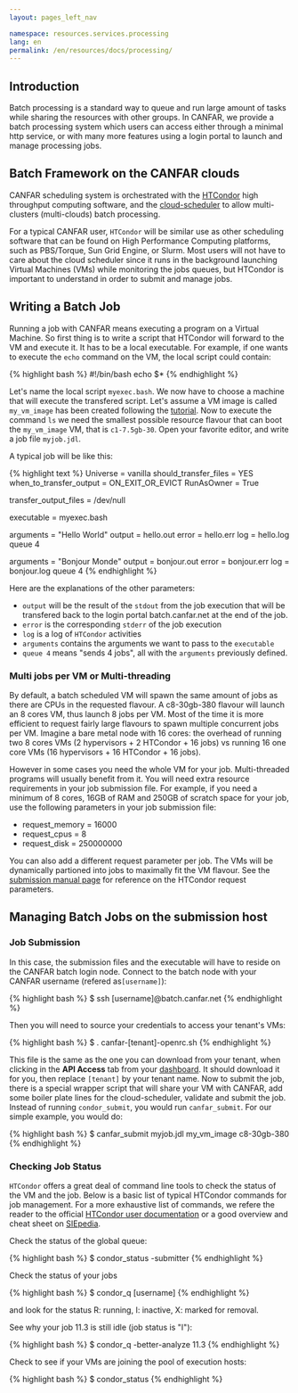 ```yaml
---
layout: pages_left_nav

namespace: resources.services.processing
lang: en
permalink: /en/resources/docs/processing/
---
```


## Introduction

Batch processing is a standard way to queue and run large amount of tasks while sharing the resources with other groups. In CANFAR, we provide a batch processing system which users can access either through a minimal http service, or with many more features using a login portal to launch and manage processing jobs.

## Batch Framework on the CANFAR clouds

CANFAR scheduling system is orchestrated with the [HTCondor](http://www.htcondor.org) high throughput computing software, and the [cloud-scheduler](http://www.cloudscheduler.org) to allow multi-clusters (multi-clouds) batch processing.

For a typical CANFAR user, `HTCondor` will be similar use as other scheduling software that can be found on High Performance Computing
platforms, such as PBS/Torque, Sun Grid Engine, or Slurm. Most users will not have to care about the cloud scheduler since it runs in the background launching Virtual Machines (VMs) while monitoring the jobs queues, but HTCondor is important to understand in order to submit and manage jobs.

## Writing a Batch Job

Running a job with CANFAR means executing a program on a Virtual Machine. So first thing is to write a script that HTCondor will forward to the VM and execute it. It has to be a local executable. For example, if one wants to execute the `echo` command on the VM, the local script could contain:

<div class="shell">

{% highlight bash %}
#!/bin/bash
echo $*
{% endhighlight %}

</div>

Let's name the local script `myexec.bash`. We now have to choose a machine that will execute the transfered script. Let's assume a VM image is called `my_vm_image` has been created following the [tutorial]({{site.basepath}}/docs/tutorial). Now to execute the command `ls` we need the smallest possible resource flavour that can boot the `my_vm_image` VM, that is `c1-7.5gb-30`. Open your favorite editor, and write a job file `myjob.jdl`.

A typical job will be like this:

<div class="shell">

{% highlight text %}
Universe   = vanilla
should_transfer_files = YES
when_to_transfer_output = ON_EXIT_OR_EVICT
RunAsOwner = True

transfer_output_files = /dev/null

executable = myexec.bash

arguments = "Hello World"
output     = hello.out
error      = hello.err
log        = hello.log
queue 4

arguments = "Bonjour Monde"
output     = bonjour.out
error      = bonjour.err
log        = bonjour.log
queue 4
{% endhighlight %}

</div>

Here are the explanations of the other parameters:
- `output` will be the result of the `stdout` from the job execution that will be transfered back to the login portal batch.canfar.net at the end of the job.
- `error` is the corresponding `stderr` of the job execution
- `log` is a log of `HTCondor` activities
- `arguments` contains the arguments we want to pass to the `executable`
- `queue 4` means "sends 4 jobs", all with the `arguments` previously defined.


### Multi jobs per VM or Multi-threading

By default, a batch scheduled VM will spawn the same amount of jobs as there are CPUs in the requested flavour. A c8-30gb-380 flavour will launch an 8 cores VM, thus launch 8 jobs per VM. Most of the time it is more efficient to request fairly large flavours to spawn multiple concurrent jobs per VM. Imagine a bare metal node with 16 cores: the overhead of running two 8 cores VMs (2 hypervisors + 2 HTCondor + 16 jobs) vs running 16 one core VMs (16 hypervisors + 16 HTCondor + 16 jobs).

However in some cases you need the whole VM for your job. Multi-threaded programs will usually benefit from it. You will need extra resource requirements in your job submission file. For example, if you need a minimum of 8 cores, 16GB of RAM and 250GB of scratch space for your job, use the following parameters in your job submission file:

- request_memory = 16000
- request_cpus = 8
- request_disk = 250000000

You can also add a different request parameter per job. The VMs will be dynamically partioned into jobs to maximally fit the VM flavour. See the [submission manual page](http://research.cs.wisc.edu/htcondor/manual/current/condor_submit.html) for reference on the HTCondor request parameters.

## Managing Batch Jobs on the submission host

### Job Submission
In this case, the submission files and the executable will have to reside on the CANFAR batch login node. Connect to the batch node with your CANFAR username (refered as`[username]`):

<div class="shell">

{% highlight bash %}
$ ssh [username]@batch.canfar.net
{% endhighlight %}

</div>

Then you will need to source your credentials to access your tenant's VMs:

<div class="shell">

{% highlight bash %}
$ . canfar-[tenant]-openrc.sh
{% endhighlight %}

</div>

This file is the same as the one you can download from your tenant, when clicking in the **API Access** tab from your [dashboard](https://west.cloud.computecanada.ca/dashboard/project/access_and_security/). It should download it for you, then replace `[tenant]` by your tenant name.
Now to submit the job, there is a special wrapper script that will share your VM with CANFAR, add some boiler plate lines for the cloud-scheduler, validate and submit the job. Instead of running `condor_submit`, you would run `canfar_submit`. For our simple example, you would do:
<div class="shell">

{% highlight bash %}
$ canfar_submit myjob.jdl my_vm_image c8-30gb-380
{% endhighlight %}

</div>


### Checking Job Status
`HTCondor` offers a great deal of command line tools to check the status of the VM and the job. Below is a basic list of typical HTCondor commands for job management. For a more exhaustive list of commands, we refere the reader to the official [HTCondor user documentation](http://research.cs.wisc.edu/htcondor/manual/v8.4/2_Users_Manual.html) or a good overview and cheat sheet on [SIEpedia](http://www.iac.es/sieinvens/siepedia/pmwiki.php?n=HOWTOs.Condor).

Check the status of the global queue:

<div class="shell">

{% highlight bash %}
$ condor_status -submitter
{% endhighlight %}

</div>

Check the status of your jobs

<div class="shell">

{% highlight bash %}
$ condor_q [username]
{% endhighlight %}

</div>

and look for the status R: running, I: inactive, X: marked for removal.

See why your job 11.3 is still idle (job status is "I"):

<div class="shell">

{% highlight bash %}
$ condor_q -better-analyze 11.3
{% endhighlight %}

</div>

Check to see if your VMs are joining the pool of execution hosts:

<div class="shell">

{% highlight bash %}
$ condor_status
{% endhighlight %}

</div>
